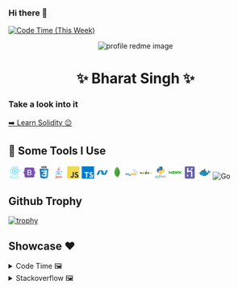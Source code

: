 ### Hi there 👋  ###

[![Code Time (This Week)](https://wakatime.com/badge/user/c36c5ee1-a73f-46f1-99e4-1a87bc01948f.svg)](https://wakatime.com/@c36c5ee1-a73f-46f1-99e4-1a87bc01948f)


<!--
**imbharat420/imbharat420** is a ✨ _special_ ✨ repository because its `README.md` (this file) appears on your GitHub profile.

Here are some ideas to get you started:

- 🔭 I’m currently working on ...
- 🌱 I’m currently learning ...
- 👯 I’m looking to collaborate on ...
- 🤔 I’m looking for help with ...
- 💬 Ask me about ...
- 📫 How to reach me: ...
- 😄 Pronouns: ...
- ⚡ Fun fact: ...
-->

<p align="center">
  <img alt="profile redme image" src="https://user-images.githubusercontent.com/51924618/184501682-879e2d1a-1efc-462b-aa22-334489eb5e92.gif"/>
  <h1 align="center" aria-label="profile name" >✨ Bharat Singh ✨</h1>
</p>


### Take a look into it 
<p><a href="https://github.com/imbharat420/solidity-for-beginner"> ➡️ Learn Solidity 😉 </a></p>



<h2>🚀 Some Tools I Use</h2>
<p align="left">
<img src="https://raw.githubusercontent.com/devicons/devicon/master/icons/react/react-original-wordmark.svg" alt="react" width="25" height="25" />
<img src="https://raw.githubusercontent.com/devicons/devicon/master/icons/bootstrap/bootstrap-plain.svg" alt="bootstrap" width="25" height="25" />
<img src="https://raw.githubusercontent.com/devicons/devicon/master/icons/css3/css3-original-wordmark.svg" alt="css3" width="25" height="25" />
<img src="https://raw.githubusercontent.com/devicons/devicon/master/icons/java/java-original-wordmark.svg" alt="java" width="25" height="25" />
<img src="https://raw.githubusercontent.com/devicons/devicon/master/icons/javascript/javascript-original.svg" alt="javascript" width="25" height="25" />
<img src="https://raw.githubusercontent.com/devicons/devicon/master/icons/typescript/typescript-original.svg" alt="typescript" width="25" height="25" />
<img src="https://raw.githubusercontent.com/devicons/devicon/master/icons/dot-net/dot-net-original.svg" alt=".NET" width="25" height="25" />
<img src="https://raw.githubusercontent.com/devicons/devicon/master/icons/mongodb/mongodb-original.svg" alt="mongodb" width="25" height="25" />
<img src="https://raw.githubusercontent.com/devicons/devicon/master/icons/mysql/mysql-original-wordmark.svg" alt="mysql" width="25" height="25" />
<img src="https://raw.githubusercontent.com/devicons/devicon/master/icons/nodejs/nodejs-original-wordmark.svg" alt="nodejs" width="25" height="25" />
<img src="https://raw.githubusercontent.com/devicons/devicon/master/icons/python/python-original-wordmark.svg" alt="python" width="25" height="25" />
<img src="https://raw.githubusercontent.com/devicons/devicon/master/icons/nginx/nginx-original.svg" alt="nginx" width="25" height="25" />
<img src="https://raw.githubusercontent.com/devicons/devicon/master/icons/heroku/heroku-plain.svg" alt="heroku" width="25" height="25" />
<img src="https://raw.githubusercontent.com/devicons/devicon/master/icons/docker/docker-original.svg" alt="Docker" width="25" height="25" />
<img src="https://cdn.jsdelivr.net/gh/devicons/devicon/icons/go/go-original.svg" alt="Go" width="25" height="25" />
</p>


<h2>Github Trophy</h2>

[![trophy](https://github-profile-trophy.vercel.app/?username=imbharat420&theme=onedark)](https://github.com/imbharat420/github-profile-trophy)



<h2> Showcase ❤️ </h2>

<details>
  <summary>Code Time 🖼️ </summary>
  
  ### [Waka Time](https://wakatime.com/@Imbharat420)
  ![Wakatime Profile](https://user-images.githubusercontent.com/51924618/185724570-4a743c09-eb49-4e79-af01-2387fd0e8333.png)
  
  ###
  ```
                 ,▄▄▓██████▓▄▄,
             ▄▓███████████████████▄
          ▄████████▀▀▀╙╙╙╙▀▀▀████████▄
        ▄██████▀└              └▀██████▄
       ██████└                    └▀█████
      █████▀                        ╙█████µ
     █████¬                    ▄█▓    █████
    ╟████⌐      ╓▄           ╓███▀     ████▌
    █████       ███▌        ▓███─      █████
    █████        ▀███,,▓▓ ╓███▀        ╟████
    █████         └██████████`         █████
    ╙████▌          ▀██▀███▀          ▐████▌
     ╟████▄                          ╓█████
      ▀█████                        ▓█████
       ╙██████,                  ,▄█████▀
         ▀██████▓▄            ▄▓██████▀
           ╙████████████████████████▀
              ╙▀████████████████▀╙
                    └╙╙╙╙╙╙└─
  ```
</details>



<details>
  <summary>Stackoverflow 🖼️ </summary>
  
  ### [Stackoverflow]([https://wakatime.com/@Imbharat420](https://stackoverflow.com/users/12071002/imbharat420))
  ![imbharat420](https://user-images.githubusercontent.com/51924618/185731126-d8e08696-8c5d-46d6-b16b-48dbb625f45b.png)
</details>


